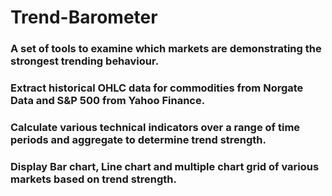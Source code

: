 # Trend-Barometer

### A set of tools to examine which markets are demonstrating the strongest trending behaviour.

### Extract historical OHLC data for commodities from Norgate Data and S&P 500 from Yahoo Finance.

### Calculate various technical indicators over a range of time periods and aggregate to determine trend strength. 

### Display Bar chart, Line chart and multiple chart grid of various markets based on trend strength.  